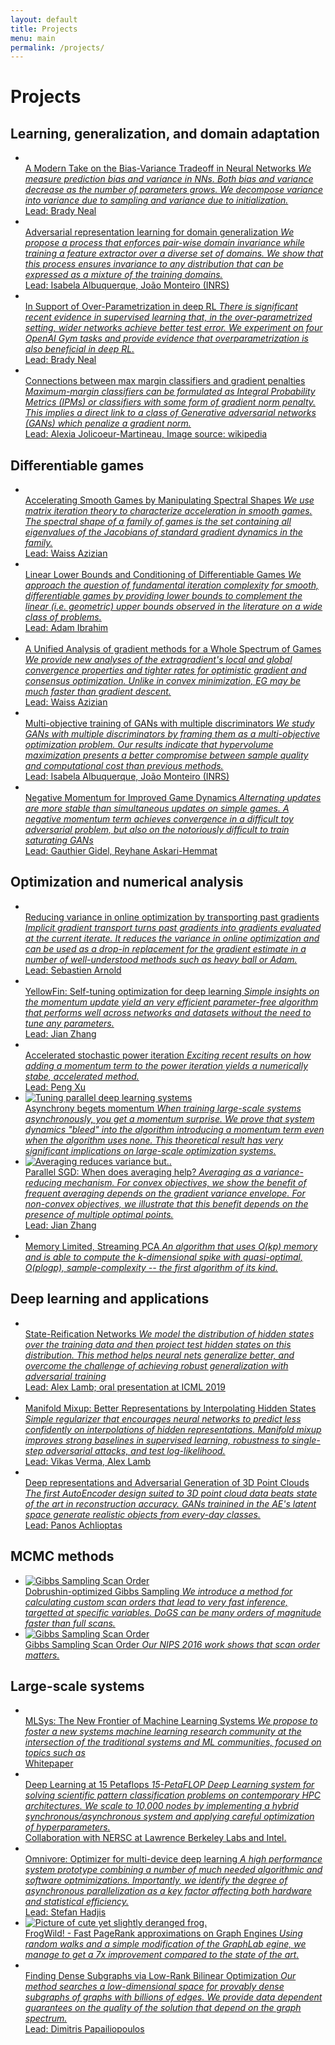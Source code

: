 ```yaml
---
layout: default
title: Projects
menu: main
permalink: /projects/
---
```


Projects
=========

Learning, generalization, and domain adaptation
------------------
<div id ="imagelist">
<ul>
      <li>
      <a href="https://www.bradyneal.com/bias-variance-tradeoff-textbooks-update" target="_blank">
      <img src="{{ site.baseurl }}/images/project-bias-variance.png" alt="" title="A Modern Take on the Bias-Variance Tradeoff in Neural Networks">
      <div>
        A Modern Take on the Bias-Variance Tradeoff in Neural Networks
        <em>
	We measure prediction bias and variance in NNs.
	Both bias and variance decrease as the number of parameters
	grows. We decompose variance into
	variance due to sampling and variance due to initialization.
	</em>
	<br>
	Lead: Brady Neal
      </div></a>
      </li> 
      <li>
      <a href="https://arxiv.org/abs/1911.00804"  target="_blank">
      <img src="{{ site.baseurl }}/images/project-adversarial-domain-generalization.png" alt="" title="Adversarial target-invariant representation learning for domain generalization">
      <div>
	Adversarial representation learning for domain generalization
        <em>
	We propose a process that enforces pair-wise domain invariance while training a feature extractor over a diverse set of domains.
	We show that this process ensures invariance to any distribution that can be expressed as a mixture of the training domains.
	</em>
	<br>
	Lead: Isabela Albuquerque, João Monteiro (INRS)
      </div></a>
      </li> 
      <li>
      <a href="https://openreview.net/forum?id=SkeMPEH32N"  target="_blank">
      <img src="{{ site.baseurl }}/images/project-overparametrization-rl.png" alt="" title="In Support of Over-Parametrization in deep RL">
      <div>
	In Support of Over-Parametrization in deep RL
        <em>
	 There is significant recent evidence in supervised learning that, in the over-parametrized setting, wider networks achieve better test error.
	 We experiment on four OpenAI Gym tasks and provide evidence that overparametrization is also beneficial in deep RL.
	</em>
	<br>
	Lead: Brady Neal
      </div></a>
      </li> 
      <li>
      <a href="https://openreview.net/forum?id=SkeMPEH32N"  target="_blank">
      <img src="{{ site.baseurl }}/images/project-mmc-gp.png" alt="" title="Connections between max margin classifiers and gradient penalty">
      <div>
	Connections between max margin classifiers and gradient penalties
        <em>
	 Maximum-margin classifiers can be formulated as Integral Probability Metrics (IPMs) or classifiers with some form of gradient norm penalty.
	 This implies a direct link to a class of Generative adversarial networks (GANs) which penalize a gradient norm.
	</em>
	<br>
	Lead: Alexia Jolicoeur-Martineau, 
	Image source: wikipedia
      </div></a>
      </li> 

</ul>
</div>


Differentiable games
----- 

<div id="imagelist">
    <ul>
      <li>
      <a href="https://arxiv.org/abs/2001.00602"  target="_blank">
      <img src="{{ site.baseurl }}/images/project-games-spectral-shapes.png" alt="" title="Accelerating Smooth Games by Manipulating Spectral Shapes ">
      <div>
	Accelerating Smooth Games by Manipulating Spectral Shapes
        <em>
	We use matrix iteration theory to characterize acceleration in smooth games.
	The spectral shape of a family of games is the set containing all eigenvalues of the Jacobians of standard gradient dynamics in the family.
	</em>
	<br>
	Lead: Waiss Azizian
      </div></a>
      </li> 
      <li>
      <a href="https://arxiv.org/abs/1906.07300"  target="_blank">
      <img src="{{ site.baseurl }}/images/project-games-lower-bounds.png" alt="" title="Linear Lower Bounds and Conditioning of Differentiable Games ">
      <div>
            Linear Lower Bounds and Conditioning of Differentiable Games
        <em>
		We approach the question of fundamental iteration complexity for smooth, differentiable games by providing lower bounds to complement the linear
		(i.e. geometric) upper bounds observed in the literature on a wide class of problems.
	</em>
	<br>
	Lead: Adam Ibrahim
      </div></a>
      </li> 
      <li>
      <a href="https://arxiv.org/abs/2001.00602"  target="_blank">
      <img src="{{ site.baseurl }}/images/project-games-tight-analysis.png" alt="" title="A Unified Analysis of Gradient-Based Methods for a Whole Spectrum of Games ">
      <div>
        A Unified Analysis of gradient methods for a Whole Spectrum of Games
        <em>
        We provide new analyses of the extragradient's local and global convergence properties
        and tighter rates for optimistic gradient and consensus optimization.
        Unlike in convex minimization, EG may be much faster than gradient descent.
	</em>
	<br>
	Lead: Waiss Azizian
      </div></a>
      </li> 
      <li>
      <a href="https://arxiv.org/abs/1901.08680"  target="_blank">
      <img src="{{ site.baseurl }}/images/project-multiobjective-gan.png" alt="" title="Multi-objective training of Generative Adversarial Networks with multiple discriminators">
      <div>
        Multi-objective training of GANs with multiple discriminators
        <em>
We study GANs with multiple discriminators by framing them as a multi-objective optimization problem.
Our results indicate that hypervolume maximization presents a better compromise between sample quality and computational cost than previous methods.
	</em>
	<br>
	Lead: Isabela Albuquerque, João Monteiro (INRS)
      </div></a>
      </li> 
      <li>
      <a href="https://arxiv.org/pdf/2001.00602.pdf"  target="_blank">
      <img src="{{ site.baseurl }}/images/project-negative-momentum.png" alt="" title="Negative Momentum for Improved Game Dynamics">
      <div>
        Negative Momentum for Improved Game Dynamics
        <em>
	Alternating updates are more stable than
	simultaneous updates on simple games.
	A negative momentum
	term achieves convergence in a difficult toy adversarial problem, but also on the notoriously
	difficult to train saturating GANs
	</em>
	<br>
	Lead: Gauthier Gidel, Reyhane Askari-Hemmat
      </div></a>
      </li> 
    </ul>
</div>


Optimization and numerical analysis
-----
<div id="imagelist">
    <ul>
      <li>
      <a href="http://papers.nips.cc/paper/8779-reducing-the-variance-in-online-optimization-by-transporting-past-gradients"  target="_blank">
      <img src="{{ site.baseurl }}/images/project-igt.png" alt="" title="Reducing the variance in online optimization by transporting past gradients">
      <div>
        Reducing variance in online optimization by transporting past gradients
        <em>
        Implicit gradient transport turns past gradients into gradients evaluated at the current iterate.
        It reduces the variance in online optimization and can be used as a drop-in replacement for the gradient estimate in a number of well-understood methods such as heavy ball or Adam. 
    </em>
    <br>
    Lead: Sebastien Arnold
      </div></a>
      </li> 
      <li>
      <a href="http://dawn.cs.stanford.edu/2017/07/05/yellowfin/"  target="_blank">
      <img src="{{ site.baseurl }}/images/Yellowfin.png" alt="" title="Self-tuning!">
      <div>
	YellowFin: Self-tuning optimization for deep learning
        <em>Simple insights on the momentum update yield an very efficient parameter-free algorithm that performs well across networks and datasets without the need to tune any parameters.</em>
        <br>
        Lead: Jian Zhang
      </div></a>
      </li> 
      <li>
      <a href="https://dawn.cs.stanford.edu/2017/08/29/accelerated-pca/" target="_blank">
      <img src="{{ site.baseurl }}/images/project-accelerated-stochastic-power-iteration.png" alt="" title="Accelerated power iteration">
      <div>
	Accelerated stochastic power iteration
        <em>Exciting recent results on how adding a momentum term to the power iteration yields a numerically stabe, accelerated method.</em>
        <br> 
        Lead: Peng Xu
      </div></a>
      </li> 
      <li>
      <a href="{{ site.baseurl}}/asynchrony/" target="_blank">
      <img src="{{ site.baseurl }}/images/theory-prediction.png" alt="Tuning parallel deep learning systems" title="Optimal momentum values for different levels of parallelization">
      <div>
	 Asynchrony begets momentum
        <em>When training large-scale systems asynchronously, you get a momentum surprise.
        We prove that system dynamics "bleed" into the algorithm introducing a momentum term even when the algorithm uses none.
        This theoretical result has very significant implications on large-scale optimization systems.</em>
      </div></a>
      </li>
      <li>
      <a href="https://arxiv.org/abs/1606.07365" target="_blank">
      <img src="{{ site.baseurl }}/images/project-sgd-averaging.png" alt="Averaging reduces variance but.." title="Averaging reduces variance but..">
      <div>
    Parallel SGD: When does averaging help?
        <em>
        Averaging as a variance-reducing mechanism.
         For convex objectives, we show
        the benefit of frequent averaging depends on the gradient variance envelope.
        For non-convex objectives, we illustrate that this benefit depends on the
        presence of multiple optimal points.
        </em>
        <br>
        Lead: Jian Zhang
      </div></a>
      </li>
      <li>
      <a href="http://papers.nips.cc/paper/5035-memory-limited-streaming-pca" target="_blank">
      <img src="{{ site.baseurl }}/images/pca.png" alt="" title="Memory Limited, Streaming PCA">
      <div>
        Memory Limited, Streaming PCA
        <em>
            An algorithm that uses O(kp) memory and is able to compute the k-dimensional spike with quasi-optimal, O(plogp), sample-complexity -- the first algorithm of its kind.
        </em>
      </div></a>
      </li> 
    </ul>
</div>


Deep learning and applications
------------------

<div id ="imagelist">
<ul>
      <li>
      <a href="https://arxiv.org/abs/1905.11382"  target="_blank">
      <img src="{{ site.baseurl }}/images/project-state-reification.png" alt="" title="State-Reification Networks">
      <div>
	     State-Reification Networks
        <em>
        We model the distribution of hidden states over the training data and then project test hidden states on this distribution.
        This method helps neural nets generalize better, and overcome the challenge of achieving robust generalization with adversarial training
	</em>
	<br>
	Lead: Alex Lamb; oral presentation at ICML 2019
      </div></a>
      </li> 
      <li>
      <a href="http://proceedings.mlr.press/v97/verma19a.html"  target="_blank">
      <img src="{{ site.baseurl }}/images/project-manifold-mixup.png" alt="" title="Manifold Mixup">
      <div>
        Manifold Mixup: Better Representations by Interpolating Hidden States
        <em>
        Simple regularizer that encourages neural networks to predict less confidently on interpolations of hidden representations.
        Manifold mixup improves strong baselines in supervised learning, robustness to single-step adversarial attacks, and test log-likelihood.
	</em>
	<br>
	Lead: Vikas Verma, Alex Lamb
      </div></a>
      </li> 
      <li>
      <a href="https://arxiv.org/abs/1707.02392"  target="_blank">
      <img src="{{ site.baseurl }}/images/shape-analogies.png" alt="" title="Representation and generation">
      <div>
	Deep representations and Adversarial Generation of 3D Point Clouds
        <em>The first AutoEncoder design suited to 3D point cloud data beats state of the art in reconstruction accuracy. 
		GANs trainined in the AE's latent space generate realistic objects from every-day classes.
		</em>
        <br> 
        Lead: Panos Achlioptas
      </div></a>
      </li> 
</ul>
</div>


MCMC methods
----- 

<div id="imagelist">
    <ul>
      <li>
      <a href="https://arxiv.org/pdf/1707.05807.pdf" target="_blank">
      <img src="{{ site.baseurl }}/images/scan-order.png" alt="Gibbs Sampling Scan Order" title="[redacted]">
      <div>
        Dobrushin-optimized Gibbs Sampling
	<em>
    We introduce a method for calculating custom scan orders that lead to very fast inference, targetted at specific variables.
    DoGS can be many orders of magnitude faster than full scans.</em>
      </div></a>
      </li> 
      <li>
      <a href="https://arxiv.org/pdf/1707.05807.pdf" target="_blank">
      <img src="{{ site.baseurl }}/images/graph.png" alt="Gibbs Sampling Scan Order" title="[redacted]">
      <div>
	Gibbs Sampling Scan Order
	<em>Our NIPS 2016 work shows that scan order matters.<br>
	</em>
      </div></a>
      </li> 
</ul>
</div>


Large-scale systems
----- 
<div id="imagelist">
    <ul>
      <li>
      <a href="https://arxiv.org/abs/1904.03257"  target="_blank">
      <img src="{{ site.baseurl }}/images/project-mlsys.png" alt="" title="MLSys: The New Frontier of Machine Learning Systems">
      <div>
        MLSys: The New Frontier of Machine Learning Systems
        <em>
        We propose to foster a new systems machine learning research community at the intersection of the traditional systems and ML communities, focused on topics such as
        </em>
     <br>
     Whitepaper
      </div></a>
      </li> 
      <li>
      <a href="https://arxiv.org/pdf/1708.05256.pdf"  target="_blank">
      <img src="{{ site.baseurl }}/images/project-15pf.png" alt="" title="Deep Learning at 15 Petaflops">
      <div>
        Deep Learning at 15 Petaflops
        <em>15-PetaFLOP Deep Learning system for solving scientific pattern classification problems on contemporary HPC architectures.
        We scale to 10,000 nodes by implementing a hybrid synchronous/asynchronous system and applying careful optimization of hyperparameters.</em>
        <br>
        Collaboration with NERSC at Lawrence Berkeley Labs and Intel.
      </div></a>
      </li> 
      <li>
      <a href="https://arxiv.org/abs/1606.04487">
      <img src="{{ site.baseurl }}/images/project-omnivore.png" alt="" title="Omnivore">
      <div>
        Omnivore: Optimizer for multi-device deep learning 
        <em>
        A high performance system prototype combining a number of much needed algorithmic and software optmimizations. 
        Importantly, we identify the degree of asynchronous parallelization as a key factor affecting both hardware and statistical efficiency.
        </em> 
        <br>
        Lead: Stefan Hadjis
      </div></a>
      </li> 
      <li>
      <a href="{{ site.baseurl}}/frogwild/">
      <img src="{{ site.baseurl }}/images/project-frogwild.png" alt="Picture of cute yet slightly deranged frog." title="Ribbit!">
      <div>
        FrogWild! - Fast PageRank approximations on Graph Engines
        <em>
        Using random walks and a simple modification of the GraphLab egine, we manage to get a 7x improvement compared to the state of the art.
        </em>
      </div></a>
      </li> 
      <li>
      <a href="http://proceedings.mlr.press/v32/papailiopoulos14.pdf">
      <img src="{{ site.baseurl }}/images/project-dks.png" alt="" title="Finding Dense Subgraphs via Low-Rank Bilinear Optimization">
      <div>
        Finding Dense Subgraphs via Low-Rank Bilinear Optimization
        <em>
        Our method searches a low-dimensional space for provably dense subgraphs of graphs with billions of edges.
        We provide data dependent guarantees on the quality of the solution that depend on the graph spectrum.
        </em>
        <br>
        Lead: Dimitris Papailiopoulos
      </div></a>
      </li> 
    </ul>
</div>


